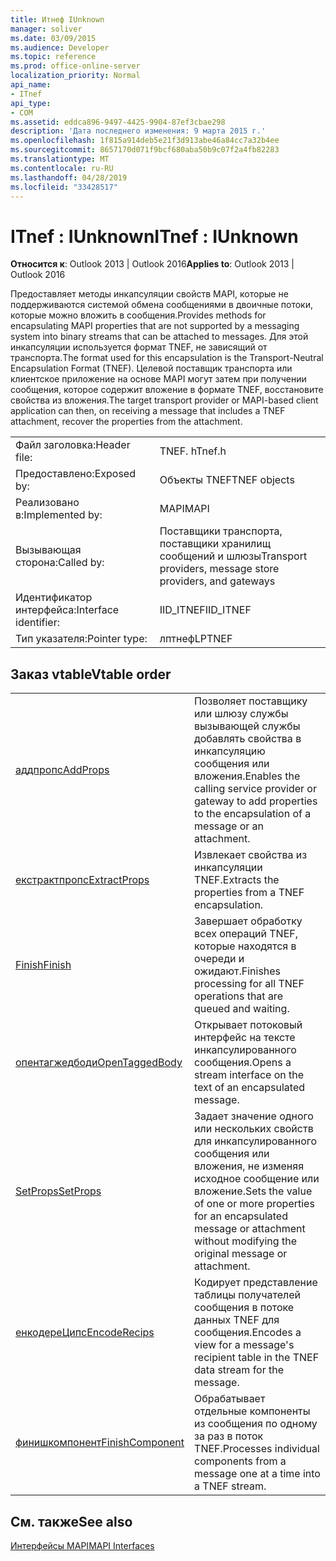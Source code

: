 ```yaml
---
title: Итнеф IUnknown
manager: soliver
ms.date: 03/09/2015
ms.audience: Developer
ms.topic: reference
ms.prod: office-online-server
localization_priority: Normal
api_name:
- ITnef
api_type:
- COM
ms.assetid: eddca896-9497-4425-9904-87ef3cbae298
description: 'Дата последнего изменения: 9 марта 2015 г.'
ms.openlocfilehash: 1f815a914deb5e21f3d913abe46a84cc7a32b4ee
ms.sourcegitcommit: 8657170d071f9bcf680aba50b9c07f2a4fb82283
ms.translationtype: MT
ms.contentlocale: ru-RU
ms.lasthandoff: 04/28/2019
ms.locfileid: "33428517"
---
```

# <a name="itnef--iunknown"></a><span data-ttu-id="2f8ca-103">ITnef : IUnknown</span><span class="sxs-lookup"><span data-stu-id="2f8ca-103">ITnef : IUnknown</span></span>

  
  
<span data-ttu-id="2f8ca-104">**Относится к**: Outlook 2013 | Outlook 2016</span><span class="sxs-lookup"><span data-stu-id="2f8ca-104">**Applies to**: Outlook 2013 | Outlook 2016</span></span> 
  
<span data-ttu-id="2f8ca-105">Предоставляет методы инкапсуляции свойств MAPI, которые не поддерживаются системой обмена сообщениями в двоичные потоки, которые можно вложить в сообщения.</span><span class="sxs-lookup"><span data-stu-id="2f8ca-105">Provides methods for encapsulating MAPI properties that are not supported by a messaging system into binary streams that can be attached to messages.</span></span> <span data-ttu-id="2f8ca-106">Для этой инкапсуляции используется формат TNEF, не зависящий от транспорта.</span><span class="sxs-lookup"><span data-stu-id="2f8ca-106">The format used for this encapsulation is the Transport-Neutral Encapsulation Format (TNEF).</span></span> <span data-ttu-id="2f8ca-107">Целевой поставщик транспорта или клиентское приложение на основе MAPI могут затем при получении сообщения, которое содержит вложение в формате TNEF, восстановите свойства из вложения.</span><span class="sxs-lookup"><span data-stu-id="2f8ca-107">The target transport provider or MAPI-based client application can then, on receiving a message that includes a TNEF attachment, recover the properties from the attachment.</span></span>
  
|||
|:-----|:-----|
|<span data-ttu-id="2f8ca-108">Файл заголовка:</span><span class="sxs-lookup"><span data-stu-id="2f8ca-108">Header file:</span></span>  <br/> |<span data-ttu-id="2f8ca-109">TNEF. h</span><span class="sxs-lookup"><span data-stu-id="2f8ca-109">Tnef.h</span></span>  <br/> |
|<span data-ttu-id="2f8ca-110">Предоставлено:</span><span class="sxs-lookup"><span data-stu-id="2f8ca-110">Exposed by:</span></span>  <br/> |<span data-ttu-id="2f8ca-111">Объекты TNEF</span><span class="sxs-lookup"><span data-stu-id="2f8ca-111">TNEF objects</span></span>  <br/> |
|<span data-ttu-id="2f8ca-112">Реализовано в:</span><span class="sxs-lookup"><span data-stu-id="2f8ca-112">Implemented by:</span></span>  <br/> |<span data-ttu-id="2f8ca-113">MAPI</span><span class="sxs-lookup"><span data-stu-id="2f8ca-113">MAPI</span></span>  <br/> |
|<span data-ttu-id="2f8ca-114">Вызывающая сторона:</span><span class="sxs-lookup"><span data-stu-id="2f8ca-114">Called by:</span></span>  <br/> |<span data-ttu-id="2f8ca-115">Поставщики транспорта, поставщики хранилищ сообщений и шлюзы</span><span class="sxs-lookup"><span data-stu-id="2f8ca-115">Transport providers, message store providers, and gateways</span></span>  <br/> |
|<span data-ttu-id="2f8ca-116">Идентификатор интерфейса:</span><span class="sxs-lookup"><span data-stu-id="2f8ca-116">Interface identifier:</span></span>  <br/> |<span data-ttu-id="2f8ca-117">IID_ITNEF</span><span class="sxs-lookup"><span data-stu-id="2f8ca-117">IID_ITNEF</span></span>  <br/> |
|<span data-ttu-id="2f8ca-118">Тип указателя:</span><span class="sxs-lookup"><span data-stu-id="2f8ca-118">Pointer type:</span></span>  <br/> |<span data-ttu-id="2f8ca-119">лптнеф</span><span class="sxs-lookup"><span data-stu-id="2f8ca-119">LPTNEF</span></span>  <br/> |
   
## <a name="vtable-order"></a><span data-ttu-id="2f8ca-120">Заказ vtable</span><span class="sxs-lookup"><span data-stu-id="2f8ca-120">Vtable order</span></span>

|||
|:-----|:-----|
|[<span data-ttu-id="2f8ca-121">аддпропс</span><span class="sxs-lookup"><span data-stu-id="2f8ca-121">AddProps</span></span>](itnef-addprops.md) <br/> |<span data-ttu-id="2f8ca-122">Позволяет поставщику или шлюзу службы вызывающей службы добавлять свойства в инкапсуляцию сообщения или вложения.</span><span class="sxs-lookup"><span data-stu-id="2f8ca-122">Enables the calling service provider or gateway to add properties to the encapsulation of a message or an attachment.</span></span>  <br/> |
|[<span data-ttu-id="2f8ca-123">екстрактпропс</span><span class="sxs-lookup"><span data-stu-id="2f8ca-123">ExtractProps</span></span>](itnef-extractprops.md) <br/> |<span data-ttu-id="2f8ca-124">Извлекает свойства из инкапсуляции TNEF.</span><span class="sxs-lookup"><span data-stu-id="2f8ca-124">Extracts the properties from a TNEF encapsulation.</span></span>  <br/> |
|[<span data-ttu-id="2f8ca-125">Finish</span><span class="sxs-lookup"><span data-stu-id="2f8ca-125">Finish</span></span>](itnef-finish.md) <br/> |<span data-ttu-id="2f8ca-126">Завершает обработку всех операций TNEF, которые находятся в очереди и ожидают.</span><span class="sxs-lookup"><span data-stu-id="2f8ca-126">Finishes processing for all TNEF operations that are queued and waiting.</span></span>  <br/> |
|[<span data-ttu-id="2f8ca-127">опентагжедбоди</span><span class="sxs-lookup"><span data-stu-id="2f8ca-127">OpenTaggedBody</span></span>](itnef-opentaggedbody.md) <br/> |<span data-ttu-id="2f8ca-128">Открывает потоковый интерфейс на тексте инкапсулированного сообщения.</span><span class="sxs-lookup"><span data-stu-id="2f8ca-128">Opens a stream interface on the text of an encapsulated message.</span></span>  <br/> |
|[<span data-ttu-id="2f8ca-129">SetProps</span><span class="sxs-lookup"><span data-stu-id="2f8ca-129">SetProps</span></span>](itnef-setprops.md) <br/> |<span data-ttu-id="2f8ca-130">Задает значение одного или нескольких свойств для инкапсулированного сообщения или вложения, не изменяя исходное сообщение или вложение.</span><span class="sxs-lookup"><span data-stu-id="2f8ca-130">Sets the value of one or more properties for an encapsulated message or attachment without modifying the original message or attachment.</span></span>  <br/> |
|[<span data-ttu-id="2f8ca-131">енкодереЦипс</span><span class="sxs-lookup"><span data-stu-id="2f8ca-131">EncodeRecips</span></span>](itnef-encoderecips.md) <br/> |<span data-ttu-id="2f8ca-132">Кодирует представление таблицы получателей сообщения в потоке данных TNEF для сообщения.</span><span class="sxs-lookup"><span data-stu-id="2f8ca-132">Encodes a view for a message's recipient table in the TNEF data stream for the message.</span></span>  <br/> |
|[<span data-ttu-id="2f8ca-133">финишкомпонент</span><span class="sxs-lookup"><span data-stu-id="2f8ca-133">FinishComponent</span></span>](itnef-finishcomponent.md) <br/> |<span data-ttu-id="2f8ca-134">Обрабатывает отдельные компоненты из сообщения по одному за раз в поток TNEF.</span><span class="sxs-lookup"><span data-stu-id="2f8ca-134">Processes individual components from a message one at a time into a TNEF stream.</span></span>  <br/> |
   
## <a name="see-also"></a><span data-ttu-id="2f8ca-135">См. также</span><span class="sxs-lookup"><span data-stu-id="2f8ca-135">See also</span></span>



[<span data-ttu-id="2f8ca-136">Интерфейсы MAPI</span><span class="sxs-lookup"><span data-stu-id="2f8ca-136">MAPI Interfaces</span></span>](mapi-interfaces.md)


